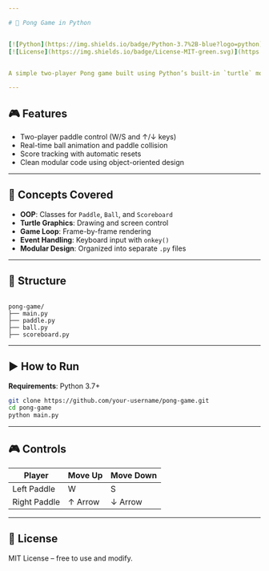 ```yaml
---

# 🏓 Pong Game in Python


[![Python](https://img.shields.io/badge/Python-3.7%2B-blue?logo=python)](https://www.python.org/)
[![License](https://img.shields.io/badge/License-MIT-green.svg)](https://choosealicense.com/licenses/mit/)


A simple two-player Pong game built using Python’s built-in `turtle` module. Features smooth ball movement, paddle collision, score tracking, and keyboard controls.

---
```


## 🎮 Features

- Two-player paddle control (W/S and ↑/↓ keys)
- Real-time ball animation and paddle collision
- Score tracking with automatic resets
- Clean modular code using object-oriented design

---

## 🧠 Concepts Covered

- **OOP**: Classes for `Paddle`, `Ball`, and `Scoreboard`
- **Turtle Graphics**: Drawing and screen control
- **Game Loop**: Frame-by-frame rendering
- **Event Handling**: Keyboard input with `onkey()`
- **Modular Design**: Organized into separate `.py` files

---

## 📁 Structure

```

pong-game/
├── main.py
├── paddle.py
├── ball.py
├── scoreboard.py

````

---

## ▶️ How to Run

**Requirements**: Python 3.7+

```bash
git clone https://github.com/your-username/pong-game.git
cd pong-game
python main.py
````

---

## 🎮 Controls

| Player       | Move Up | Move Down |
| ------------ | ------- | --------- |
| Left Paddle  | W       | S         |
| Right Paddle | ↑ Arrow | ↓ Arrow   |

---

## 📄 License

MIT License – free to use and modify.
